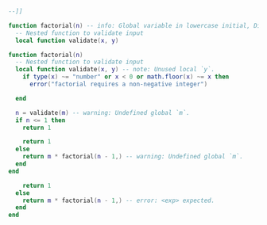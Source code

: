 ```lua spec/data/src/diagnostics.lua:9-13
--]]

function factorial(n) -- info: Global variable in lowercase initial, Did you miss `local` or misspell it?
  -- Nested function to validate input
  local function validate(x, y)
```

```lua spec/data/src/diagnostics.lua:11-15
function factorial(n)
  -- Nested function to validate input
  local function validate(x, y) -- note: Unused local `y`.
    if type(x) ~= "number" or x < 0 or math.floor(x) ~= x then
      error("factorial requires a non-negative integer")
```

```lua spec/data/src/diagnostics.lua:18-22
  end

  n = validate(m) -- warning: Undefined global `m`.
  if n <= 1 then
    return 1
```

```lua spec/data/src/diagnostics.lua:22-26
    return 1
  else
    return m * factorial(n - 1,) -- warning: Undefined global `m`.
  end
end
```

```lua spec/data/src/diagnostics.lua:22-26
    return 1
  else
    return m * factorial(n - 1,) -- error: <exp> expected.
  end
end
```
